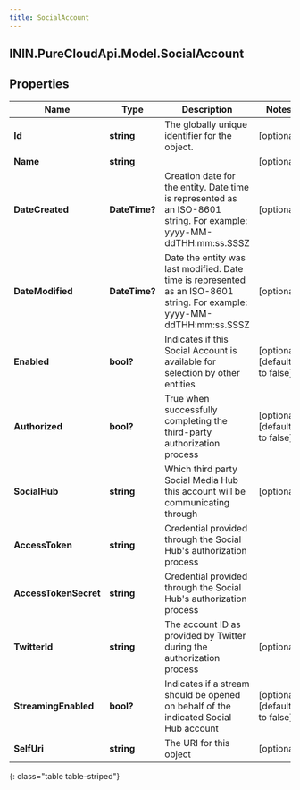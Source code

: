 ```yaml
---
title: SocialAccount
---
```

## ININ.PureCloudApi.Model.SocialAccount

## Properties

|Name | Type | Description | Notes|
|------------ | ------------- | ------------- | -------------|
| **Id** | **string** | The globally unique identifier for the object. | [optional] |
| **Name** | **string** |  | [optional] |
| **DateCreated** | **DateTime?** | Creation date for the entity. Date time is represented as an ISO-8601 string. For example: yyyy-MM-ddTHH:mm:ss.SSSZ | [optional] |
| **DateModified** | **DateTime?** | Date the entity was last modified. Date time is represented as an ISO-8601 string. For example: yyyy-MM-ddTHH:mm:ss.SSSZ | [optional] |
| **Enabled** | **bool?** | Indicates if this Social Account is available for selection by other entities | [optional] [default to false]|
| **Authorized** | **bool?** | True when successfully completing the third-party authorization process | [optional] [default to false]|
| **SocialHub** | **string** | Which third party Social Media Hub this account will be communicating through | [optional] |
| **AccessToken** | **string** | Credential provided through the Social Hub&#39;s authorization process | |
| **AccessTokenSecret** | **string** | Credential provided through the Social Hub&#39;s authorization process | |
| **TwitterId** | **string** | The account ID as provided by Twitter during the authorization process | [optional] |
| **StreamingEnabled** | **bool?** | Indicates if a stream should be opened on behalf of the indicated Social Hub account | [optional] [default to false]|
| **SelfUri** | **string** | The URI for this object | [optional] |
{: class="table table-striped"}


